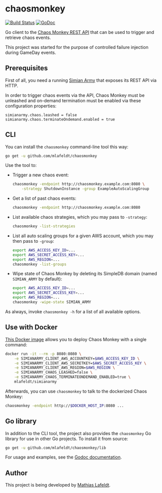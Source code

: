 # chaosmonkey

[![Build Status](https://travis-ci.org/mlafeldt/chaosmonkey.svg?branch=master)](https://travis-ci.org/mlafeldt/chaosmonkey)
[![GoDoc](https://godoc.org/github.com/mlafeldt/chaosmonkey/lib?status.svg)](https://godoc.org/github.com/mlafeldt/chaosmonkey/lib)

Go client to the [Chaos Monkey REST API](https://github.com/Netflix/SimianArmy/wiki/REST) that can be used to trigger and retrieve chaos events.

This project was started for the purpose of controlled failure injection during GameDay events.

## Prerequisites

First of all, you need a running [Simian Army](https://github.com/Netflix/SimianArmy) that exposes its REST API via HTTP.

In order to trigger chaos events via the API, Chaos Monkey must be unleashed and on-demand termination must be enabled via these configuration properties:

```
simianarmy.chaos.leashed = false
simianarmy.chaos.terminateOndemand.enabled = true
```

## CLI

You can install the `chaosmonkey` command-line tool this way:

```bash
go get -u github.com/mlafeldt/chaosmonkey
```

Use the tool to:

* Trigger a new chaos event:

    ```bash
    chaosmonkey -endpoint http://chaosmonkey.example.com:8080 \
        -strategy ShutdownInstance -group ExampleAutoScalingGroup
    ```

* Get a list of past chaos events:

    ```bash
    chaosmonkey -endpoint http://chaosmonkey.example.com:8080
    ```

* List available chaos strategies, which you may pass to `-strategy`:

    ```bash
    chaosmonkey -list-strategies
    ```

* List all auto scaling groups for a given AWS account, which you may then pass to `-group`:

    ```bash
    export AWS_ACCESS_KEY_ID=...
    export AWS_SECRET_ACCESS_KEY=...
    export AWS_REGION=...
    chaosmonkey -list-groups
    ```

* Wipe state of Chaos Monkey by deleting its SimpleDB domain (named `SIMIAN_ARMY` by default):

    ```bash
    export AWS_ACCESS_KEY_ID=...
    export AWS_SECRET_ACCESS_KEY=...
    export AWS_REGION=...
    chaosmonkey -wipe-state SIMIAN_ARMY
    ```

As always, invoke `chaosmonkey -h` for a list of all available options.

## Use with Docker

[This Docker image](https://github.com/mlafeldt/docker-simianarmy) allows you to deploy Chaos Monkey with a single command:

```bash
docker run -it --rm -p 8080:8080 \
    -e SIMIANARMY_CLIENT_AWS_ACCOUNTKEY=$AWS_ACCESS_KEY_ID \
    -e SIMIANARMY_CLIENT_AWS_SECRETKEY=$AWS_SECRET_ACCESS_KEY \
    -e SIMIANARMY_CLIENT_AWS_REGION=$AWS_REGION \
	-e SIMIANARMY_CHAOS_LEASHED=false \
	-e SIMIANARMY_CHAOS_TERMINATEONDEMAND_ENABLED=true \
    mlafeldt/simianarmy
```

Afterwards, you can use `chaosmonkey` to talk to the dockerized Chaos Monkey:

```bash
chaosmonkey -endpoint http://$DOCKER_HOST_IP:8080 ...
```

## Go library

In addition to the CLI tool, the project also provides the `chaosmonkey` Go library for use in other Go projects. To install it from source:

```bash
go get -u github.com/mlafeldt/chaosmonkey/lib
```

For usage and examples, see the [Godoc documentation](https://godoc.org/github.com/mlafeldt/chaosmonkey/lib).

## Author

This project is being developed by [Mathias Lafeldt](https://twitter.com/mlafeldt).
